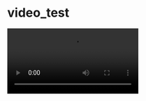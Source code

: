 # video_test

<video src="https://github.com/markusbayer109/video_test/raw/main/Herkunftsangabe%20f%C3%BCr%20bestimmte%20Fleischwaren%20wird%20Pflicht.mp4" width="300" />




<video src="https://github.com/markusbayer109/video_test/assets/85880711/3050ddae-82e3-4e52-8830-09cb032b9def width="300" />

